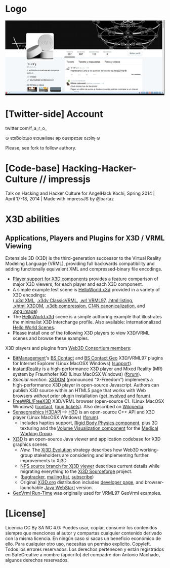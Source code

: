 Logo
======================

![F.A.R.O. logged on Twitter](https://raw.githubusercontent.com/martinsantome/FARO_twitter_ear/5ea36a0397b03f818c61949d2f5d98ebde2c45e4/img/faro_twitter_front.png)


[Twitter-side] Account
=======================
twitter.com/f_a_r_o_
 
⊙ ɐɔıƃoloʇuo ɐıɔuǝılısǝɹ ǝp ouɐıpɐɔɹɐ oɹɔlnɟ ⊙

Please, see fork to follow authory.

[Code-base] Hacking-Hacker-Culture // impressjs
======================

Talk on Hacking and Hacker Culture for AngelHack Kochi, Spring 2014 | April 17-18, 2014 | Made with impressJS by @bartaz

X3D abilities
===============
<h2><a name="Applications">Applications, Players and Plugins for X3D / VRML Viewing</a></h2>  
 <p>
      Extensible 3D (X3D) is the third-generation successor to the Virtual Reality Modeling Language (VRML), 
      providing full backwards compatibility and adding functionally equivalent XML and compressed-binary file encodings.
  </p>
  <ul>
      <li>
          <a href="http://www.web3d.org/x3d/wiki/index.php/Player_support_for_X3D_components">Player support for X3D components</a>
          provides a feature comparison of major X3D viewers, for each player and each X3D component.
      </li>
      <li>
              A simple example test scene is
              <a href="HelloWorld.x3d" target="hello">HelloWorld.x3d</a>
              provided in a variety of X3D encodings:
              <br>
              (<a href="HelloWorld.x3d" target="hello">.x3d&nbsp;XML</a>,
              <a href="HelloWorld.x3dv" target="hello">.x3dv&nbsp;ClassicVRML</a>,
              <a href="HelloWorld.wrl" target="hello">.wrl&nbsp;VRML97</a>,
              <a href="HelloWorld.html" target="hello">.html&nbsp;listing</a>,
              <a href="HelloWorld.xhtml" target="hello">.xhtml&nbsp;X3DOM</a>,
              <a href="HelloWorld.x3db" target="hello">.x3db&nbsp;compression</a>,
              <a href="HelloWorldCanonical.xml" target="hello">C14N&nbsp;canonicalization</a>, and
              <a href="HelloWorld.tall.png" target="hello">.png&nbsp;image</a>)
      </li>
      <li>
              The 
              <a href="HelloWorld.x3d" target="hello">HelloWorld.x3d</a>
              scene is a simple authoring example that illustrates the minimalist X3D Interchange profile.
              Also available: internationalized 
              <a href="http://x3dgraphics.com/examples/X3dForAdvancedModeling/#HelloWorldScenes" target="hello">Hello World Scenes</a>.
      </li>
      <li>
              Please install one of the following X3D players
              to view X3D/VRML scenes and browse these examples.
      </li>
  </ul>

  <p>
      <a name="plugin">X3D players and plugins</a> 
      from <a href="http://www.web3d.org/membership" target="_blank">Web3D Consortium members</a>:
  </p>

  <ul>
      <li><a href="http://www.bitmanagement.de" target="_blank">BitManagement</a>'s 
          <a href="http://www.bitmanagement.de/en/products/interactive-3d-clients/bs-contact" target="_blank">BS Contact</a>
          and
          <a href="http://www.bitmanagement.de/en/products/interactive-3d-clients/bs-contact-geo" target="_blank">BS Contact Geo</a>
          X3D/VRML97 plugins for Internet Explorer (Linux MacOSX Windows)
         (<a href="http://www.bitmanagement.de/en/contact" target="_blank">support</a>).
      </li>
      <li><a href="http://instantreality.org" target="_blank">InstantReality</a> is a high-performance X3D player and Mixed Reality (MR) system by Fraunhofer IGD 
          (Linux MacOSX Windows)
         (<a href="http://forum.instantreality.org" target="_blank">forum</a>).
      </li>
      <li><i>Special mention.</i>
          <a href="http://x3dom.org" target="_blank">X3DOM</a> (pronounced "X-Freedom")
          implements a high-performance X3D player in open-source Javascript.
          Authors can publish X3D source within an HTML5 page that works with Web browsers <em>without</em> prior plugin installation
         (<a href="http://www.x3dom.org/?page_id=3" target="_blank">get&nbsp;involved</a>
          and
          <a href="https://sourceforge.net/p/x3dom/discussion" target="_blank">forum</a>).
      </li>
      <li><a href="http://freewrl.sourceforge.net" target="_blank">FreeWRL/FreeX3D</a> X3D/VRML browser (open-source&nbsp;C).
          (Linux MacOSX Windows)
          (<a href="http://freewrl.sourceforge.net/contact.html" target="_blank">contact</a>,
          (<a href="https://sourceforge.net/p/freewrl/bugs" target="_blank">bug&nbsp;tickets</a>).
          Also described on 
          <a href="http://en.wikipedia.org/wiki/FreeWRL" target="_blank">Wikipedia</a>.
      </li>
      <li><a href="http://www.sensegraphics.com/index.php?option=com_content&amp;task=view&amp;id=148&amp;Itemid=66" target="_blank">Sensegraphics H3DAPI</a>--&gt;
          <a href="http://www.h3dapi.org" target="_blank">H3D</a>
          is an open-source C++&nbsp;API and X3D player
          (Linux MacOSX Windows)
          (<a href="http://www.h3dapi.org/modules/newbb" target="_blank">forum</a>).
          <ul>
              <li>Includes
                  haptics support,
                  <a href="http://www.web3d.org/documents/specifications/19775-1/V3.3/Part01/components/rigid_physics.html" target="_blank">Rigid Body Physics component</a>,
                  plus 
                  3D texturing 
                  and the
                  <a href="http://www.web3d.org/documents/specifications/19775-1/V3.3/Part01/components/volume.html" target="_blank">Volume Visualization component</a>
                  for the 
                  <a href="http://www.web3d.org/realtime-3d/working-groups/medx3d" target="_blank">Medical Working Group</a>.
              </li>
          </ul>
      </li>
      <li><a href="https://savage.nps.edu/Savage/developers.html#Xj3D" target="_blank">Xj3D</a>
          is an open-source Java viewer and application codebase for X3D graphics scenes.
          <ul>
              <li>
                    <i>New.</i> The
                    <a href="http://web3d.org/wiki/index.php/Xj3D_Evolution">Xj3D&nbsp;Evolution</a>
                    strategy describes how            
                    Web3D working-group stakeholders are considering and implementing further improvements to Xj3D.
              </li>
              <li>
                  <a href="https://savage.nps.edu/Savage/developers.html#Xj3D" target="_blank">NPS source branch for Xj3D viewer</a>
                  describes current details while migrating everything to the
                  <a href="https://sourceforge.net/projects/xj3d">Xj3D Sourceforge</a>
                  project.
              </li>
              <li>
                 (<a href="http://bugzilla.xj3d.org" target="_blank">bugtracker</a>,
                  <a href="mailto:source@web3D.org?subjectXj3D%20support%20request">mailing list</a>,
                  <a href="http://web3d.org/mailman/listinfo/source_web3d.org" target="_blank">subscribe</a>)
              </li>
              <li>
                  Original
                  <a href="http://www.xj3d.org" target="_blank">Xj3D.org</a>
                  distribution includes
                  <a href="http://www.xj3d.org/snapshots.html" target="_blank">developer page</a>,
                  and browser-launchable
                  <a href="http://downloads.xj3d.org/webstart" target="_blank">Java&nbsp;WebStart</a> version.
              </li>
          </ul>
      </li>
      <li>
          <a href="http://www.geovrml.org" target="_blank">GeoVrml Run-Time</a> was originally used for VRML97 GeoVrml examples.
      </li>
  </ul>
  
  [License]
  ============================
  Licencia CC By SA NC 4.0: Puedes usar, copiar, consumir los contenidos siempre que menciones al autor y compartas cualquier contenido derivado con la misma licencia. En ningún caso si sacas un beneficio económico de ello. Para cualquier otro uso, necesitas un permiso explícito. Copyleft. Todos los errores reservados. Los derechos pertenecen y están registrados en SafeCreative a nombre (apócrifo) del compadre don Antonio Machado, algunos derechos reservados. 

